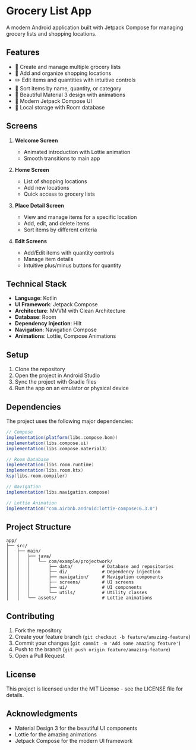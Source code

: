 # Grocery List App

A modern Android application built with Jetpack Compose for managing grocery lists and shopping locations.

## Features

- 🛒 Create and manage multiple grocery lists
- 📍 Add and organize shopping locations
- ✏️ Edit items and quantities with intuitive controls
- 🔄 Sort items by name, quantity, or category
- 🎨 Beautiful Material 3 design with animations
- 📱 Modern Jetpack Compose UI
- 💾 Local storage with Room database

## Screens

1. **Welcome Screen**
   - Animated introduction with Lottie animation
   - Smooth transitions to main app

2. **Home Screen**
   - List of shopping locations
   - Add new locations
   - Quick access to grocery lists

3. **Place Detail Screen**
   - View and manage items for a specific location
   - Add, edit, and delete items
   - Sort items by different criteria

4. **Edit Screens**
   - Add/Edit items with quantity controls
   - Manage item details
   - Intuitive plus/minus buttons for quantity

## Technical Stack

- **Language**: Kotlin
- **UI Framework**: Jetpack Compose
- **Architecture**: MVVM with Clean Architecture
- **Database**: Room
- **Dependency Injection**: Hilt
- **Navigation**: Navigation Compose
- **Animations**: Lottie, Compose Animations

## Setup

1. Clone the repository
2. Open the project in Android Studio
3. Sync the project with Gradle files
4. Run the app on an emulator or physical device

## Dependencies

The project uses the following major dependencies:

```gradle
// Compose
implementation(platform(libs.compose.bom))
implementation(libs.compose.ui)
implementation(libs.compose.material3)

// Room Database
implementation(libs.room.runtime)
implementation(libs.room.ktx)
ksp(libs.room.compiler)

// Navigation
implementation(libs.navigation.compose)

// Lottie Animation
implementation("com.airbnb.android:lottie-compose:6.3.0")
```

## Project Structure

```
app/
├── src/
│   ├── main/
│   │   ├── java/
│   │   │   └── com/example/projectwork/
│   │   │       ├── data/           # Database and repositories
│   │   │       ├── di/             # Dependency injection
│   │   │       ├── navigation/     # Navigation components
│   │   │       ├── screens/        # UI screens
│   │   │       ├── ui/             # UI components
│   │   │       └── utils/          # Utility classes
│   │   └── assets/                 # Lottie animations
```

## Contributing

1. Fork the repository
2. Create your feature branch (`git checkout -b feature/amazing-feature`)
3. Commit your changes (`git commit -m 'Add some amazing feature'`)
4. Push to the branch (`git push origin feature/amazing-feature`)
5. Open a Pull Request

## License

This project is licensed under the MIT License - see the LICENSE file for details.

## Acknowledgments

- Material Design 3 for the beautiful UI components
- Lottie for the amazing animations
- Jetpack Compose for the modern UI framework 